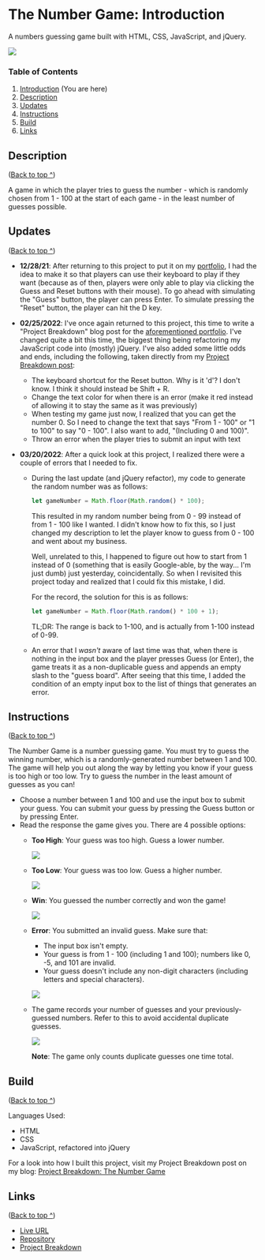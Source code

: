 # The Number Game: Introduction
 A numbers guessing game built with HTML, CSS, JavaScript, and jQuery.

 ![](number-game-screenshot-default.png)

### Table of Contents
1. [Introduction](#introduction) (You are here)
2. [Description](#description)
3. [Updates](#updates)
4. [Instructions](#instructions)
5. [Build](#build)
6. [Links](#links)

## Description
([Back to top ^](#introduction))

A game in which the player tries to guess the number - which is randomly chosen from 1 - 100 at the start of each game - in the least number of guesses possible.

## Updates
([Back to top ^](#introduction))

- **12/28/21**: After returning to this project to put it on my [portfolio](https://risclvoer.github,io/The-Number-Game), I had the idea to make it so that players can use their keyboard to play if they want (because as of then, players were only able to play via clicking the Guess and Reset buttons with their mouse). To go ahead with simulating the "Guess" button, the player can press Enter. To simulate pressing the "Reset" button, the player can hit the D key.

- **02/25/2022**: I've once again returned to this project, this time to write a "Project Breakdown" blog post for the [aforementioned portfolio](https://risclvoer.github.io/The-Number-Game). I've changed quite a bit this time, the biggest thing being refactoring my JavaScript code into (mostly) jQuery. I've also added some little odds and ends, including the following, taken directly from my [Project Breakdown post](https://risclover.github.io/official-portfolio/blog/project_breakdown_number_game.html/):
    - The keyboard shortcut for the Reset button. Why is it 'd'? I don't know. I think it should instead be Shift + R.
    - Change the text color for when there is an error (make it red instead of allowing it to stay the same as it was previously)
    - When testing my game just now, I realized that you can get the number 0. So I need to change the text that says "From 1 - 100" or "1 to 100" to say "0 - 100". I also want to add, "(Including 0 and 100)".
    - Throw an error when the player tries to submit an input with text

- **03/20/2022**: After a quick look at this project, I realized there were a couple of errors that I needed to fix.
    - During the last update (and jQuery refactor), my code to generate the random number was as follows:

        ```javascript
        let gameNumber = Math.floor(Math.random() * 100);
        ```

        This resulted in my random number being from 0 - 99 instead of from 1 - 100 like I wanted. I didn't know how to fix this, so I just changed my description to let the player know to guess from 0 - 100 and went about my business. 

        Well, unrelated to this, I happened to figure out how to start from 1 instead of 0 (something that is easily Google-able, by the way... I'm just dumb) just yesterday, coincidentally. So when I revisited this project today and realized that I could fix this mistake, I did.  

        For the record, the solution for this is as follows:

        ```javascript
        let gameNumber = Math.floor(Math.random() * 100 + 1); 
        ```

        TL;DR: The range is back to 1-100, and is actually from 1-100 instead of 0-99.

  -  An error that I <em>wasn't</em> aware of last time was that, when there is nothing in the input box and the player presses Guess (or Enter), the game treats it as a non-duplicable guess and appends an empty slash to the "guess board". After seeing that this time, I added the condition of an empty input box to the list of things that generates an error.

## Instructions
([Back to top ^](#introduction))

The Number Game is a number guessing game. You must try to guess the winning number, which is a randomly-generated number between 1 and 100. The game will help you out along the way by letting you know if your guess is too high or too low. Try to guess the number in the least amount of guesses as you can!

- Choose a number between 1 and 100 and use the input box to submit your guess. You can submit your guess by pressing the Guess button or by pressing Enter.
- Read the response the game gives you. There are 4 possible options:
  - **Too High**: Your guess was too high. Guess a lower number.
   
    ![](number-game-screenshot-high.png)

  - **Too Low**: Your guess was too low. Guess a higher number.
  
    ![](number-game-screenshot-low.png)
  - **Win**: You guessed the number correctly and won the game!

    ![](number-game-screenshot-win.png)
  - **Error**: You submitted an invalid guess. Make sure that:
    - The input box isn't empty.
    - Your guess is from 1 - 100 (including 1 and 100); numbers like 0, -5, and 101 are invalid.
    - Your guess doesn't include any non-digit characters (including letters and special characters).

    ![](number-game-screenshot-error.png)

  - The game records your number of guesses and your previously-guessed numbers. Refer to this to avoid accidental duplicate guesses. 
  
      ![](number-game-screenshot-guesses.png)

    **Note**: The game only counts duplicate guesses one time total.

## Build
([Back to top ^](#introduction))

Languages Used:
- HTML
- CSS
- JavaScript, refactored into jQuery
  
For a look into how I built this project, visit my Project Breakdown post on my blog: [Project Breakdown: The Number Game](https://risclover.github.io/blog/Posts/project_breakdown_number_game.html)

## Links
([Back to top ^](#introduction))

- [Live URL](https://risclover.github.io/The-Number-Game/)
- [Repository](https://www.github.com/Risclover/The-Number-Game/)
- [Project Breakdown](https://risclover.github.io/blog/Posts/project_breakdown_number_game.html)